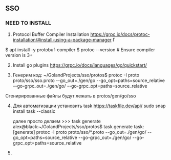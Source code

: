 ## SSO

### NEED TO INSTALL 
1. Protocol Buffer Compiler Installation
https://grpc.io/docs/protoc-installation/#install-using-a-package-manager Г

$ apt install -y protobuf-compiler
$ protoc --version  # Ensure compiler version is 3+

2. Install go plugins 
https://grpc.io/docs/languages/go/quickstart/

3. Генерим код:
~/GolandProjects/sso/protos$ protoc -I proto proto/sso/sso.proto --go_out=./gen/go --go_opt=paths=source_relative --go-grpc_out=./gen/go/ --go-grpc_opt=paths=source_relative

Сгенирированные файлы будут лежать в protos/gen/go/sso 

4. Для автоматизации установить task
   https://taskfile.dev/api/
   sudo snap install task --classic
   
   далее просто делаем >>>  task generate
   alex@black:~/GolandProjects/sso/protos$ task generate
   task: [generate] protoc -I proto proto/sso/*.proto --go_out=./gen/go/ --go_opt=paths=source_relative --go-grpc_out=./gen/go/ --go-grpc_opt=paths=source_relative

5. 